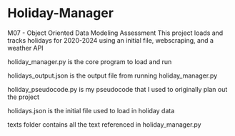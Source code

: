 # Holiday-Manager
M07 - Object Oriented Data Modeling Assessment
This project loads and tracks holidays for 2020-2024 using an initial file, webscraping, and a weather API

holiday_manager.py is the core program to load and run

holidays_output.json is the output file from running holiday_manager.py

holiday_pseudocode.py is my pseudocode that I used to originally plan out the project

holidays.json is the initial file used to load in holiday data

texts folder contains all the text referenced in holiday_manager.py
